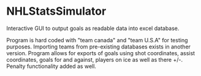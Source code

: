 # NHLStatsSimulator
Interactive GUI to output goals as readable data into excel database.

Program is hard coded with "team canada" and "team U.S.A" for testing purposes. Importing teams from pre-existing databases exists in another version.
Program allows for exports of goals using shot coordinates, assist coordinates, goals for and against, players on ice as well as there +/-. 
Penalty functionality added as well.

